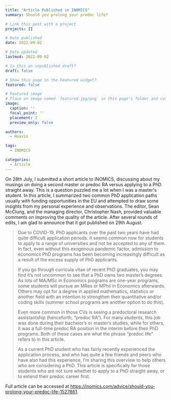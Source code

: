 ```yaml
---
title: "Article Published in INOMICS"
summary: Should you prolong your predoc life?

# Link this post with a project
projects: []

# Date published
date: 2022-09-02

# Date updated
lastmod: 2022-09-02

# Is this an unpublished draft?
draft: false

# Show this page in the Featured widget?
featured: false

# Featured image
# Place an image named `featured.jpg/png` in this page's folder and customize its options here.
image:
  caption: ''
  focal_point: ''
  placement: 2
  preview_only: false

authors:
  - Huaxin

tags:
  - INOMICS

categories:
  - Article
---
```

On 28th July, I submitted a short article to INOMICS, discussing about my musings on doing a second master or predoc RA versus applying to a PhD straight away. This is a question puzzled me a lot when I was a master's student. In this article, I summarized two common PhD application paths usually with funding opportunities in the EU and attempted to draw some insights from my personal experience and observations. The editor, Sean McClung, and the managing director, Christopher Nash, provided valuable comments on improving the quality of the article. After several rounds of edits, I am glad to announce that it got published on 29th August.

> Due to COVID-19, PhD applicants over the past two years have had quite difficult application periods. It seems common now for students to apply to a range of universities and not be accepted to any of them. In fact, even without this exogenous pandemic factor, admission to economics PhD programs has been becoming increasingly difficult as a result of the excess supply of PhD applicants.
>
> If you go through curricula vitae of recent PhD graduates, you may find it’s not uncommon to see that a PhD owns two master’s degrees. As lots of MA/MSc in Economics programs are one-year programs, some students will pursue an MRes or MPhil in Economics afterwards. Others may opt for a degree in applied mathematics, statistics or another field with an intention to strengthen their quantitative and/or coding skills (summer school programs are another option to do this).
>
> Even more common in those CVs is seeing a predoctoral research assistantship (henceforth, “predoc RA”). For many students, this job was done during their bachelor’s or master’s studies, while for others, it was a full-time predoc RA position in the interim before their PhD programs. Both of these cases are what the phrase “predoc life” refers to in this article.
>
> As a current PhD student who has fairly recently experienced the application process, and who has quite a few friends and peers who have also had this experience, I’m sharing this overview to help others who are considering a PhD. This article is specifically for those students who are not sure whether to apply to a PhD straight away, or to extend their predoc career first.

Full article can be accessed at <https://inomics.com/advice/should-you-prolong-your-predoc-life-1527861>.
 
